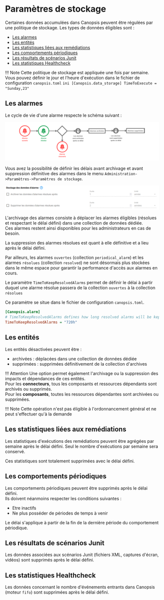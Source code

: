 # Paramètres de stockage

Certaines données accumulées dans Canopsis peuvent être régulées par une politique de stockage. Les types de données éligibles sont : 

* [Les alarmes](#les-alarmes)
* [Les entités](#les-entites)
* [Les statistiques liées aux remédiations](#les-statistiques-liees-aux-remediations)
* [Les comportements périodiques](#les-comportements-periodiques)
* [Les résultats de scénarios Junit](#les-resultats-de-scenarios-junit)
* [Les statistiques Healthcheck](#les-statistiques-healthcheck)

!!! Note
    Cette politique de stockage est appliquée une fois par semaine. Vous pouvez définir le jour et l'heure d'exécution dans le fichier de configuration `canopsis.toml`
    ```ini
    [Canopsis.data_storage]
    TimeToExecute = "Sunday,23"
    ```

## Les alarmes

Le cycle de vie d'une alarme respecte le schéma suivant : 

![stockage-donnees-cycle-alarme](./img/parametres_stockage_cycle.png)

Vous avez la possibilité de définir les délais avant archivage et avant suppression définitive des alarmes dans le menu `Administration->Paramètres->Paramètres de stockage`.

![stockage-donnees-alarmes1](./img/parametres_stockage_alarmes.png)

L'archivage des alarmes consiste à déplacer les alarmes éligibles (résolues et respectant le délai défini) dans une collection de données dédiée.  
Ces alarmes restent ainsi disponibles pour les administrateurs en cas de besoin.

La suppression des alarmes résolues est quant à elle définitive et a lieu après le délai défini.

Par ailleurs, les alarmes `ouvertes` (collection `periodical_alarm`) et les alarmes `résolues` (collection `resolved`) ne sont désormais plus stockées dans le même espace pour garantir la performance d'accès aux alarmes en cours.  

Le paramètre `TimeToKeepResolvedAlarms` permet de définir le délai à partir duquel une alarme résolue passera de la collection `ouvertes` à la collection `résolues`

Ce paramètre se situe dans le fichier de configuration `canopsis.toml`.

```ini
[Canopsis.alarm]
# TimeToKeepResolvedAlarms defines how long resolved alarms will be kept in main alarm collection
TimeToKeepResolvedAlarms = "720h"
```


## Les entités

Les entités désactivées peuvent être :

* archivées : déplacées dans une collection de données dédiée
* supprimées : supprimées définitivement de la collection d'archives

!!! Attention 
    Une option permet également l'archivage ou la suppression des impacts et dépendances de ces entités.  
    Pour les **connecteurs**, tous les composants et ressources dépendants sont archivés ou supprimés.  
    Pour les **composants**, toutes les ressources dépendantes sont archivées ou supprimées.

!!! Note
    Cette opération n'est pas éligible à l'ordonnancement général et ne peut s'effectuer qu'à la demande 

## Les statistiques liées aux remédiations

Les statistiques d'exécutions des remédiations peuvent être agrégées par semaine après le délai défini. Seul le nombre d'exécutions par semaine sera conservé.  

Ces statistiques sont totalement supprimées avec le délai défini.

## Les comportements périodiques

Les comportements périodiques peuvent être supprimés après le délai défini.  
Ils doivent néanmoins respecter les conditions suivantes :

* Etre inactifs
* Ne plus posséder de périodes de temps à venir

Le délai s'applique à partir de la fin de la  dernière période du comportement périodique.

## Les résultats de scénarios Junit

Les données associées aux scénarios Junit (fichiers XML, captures d'écran, vidéos) sont supprimés après le délai défini.

## Les statistiques Healthcheck

Les données concernant le nombre d'événements entrants dans Canopsis (moteur `fifo`) sont supprimées après le délai défini.
